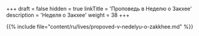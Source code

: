 +++
draft = false
hidden = true
linkTitle = 'Проповедь в Неделю о Закхее'
description = 'Неделя о Закхее'
weight = 38
+++

{{% include file="content/ru/lives/propoved-v-nedelyu-o-zakkhee.md" %}}
